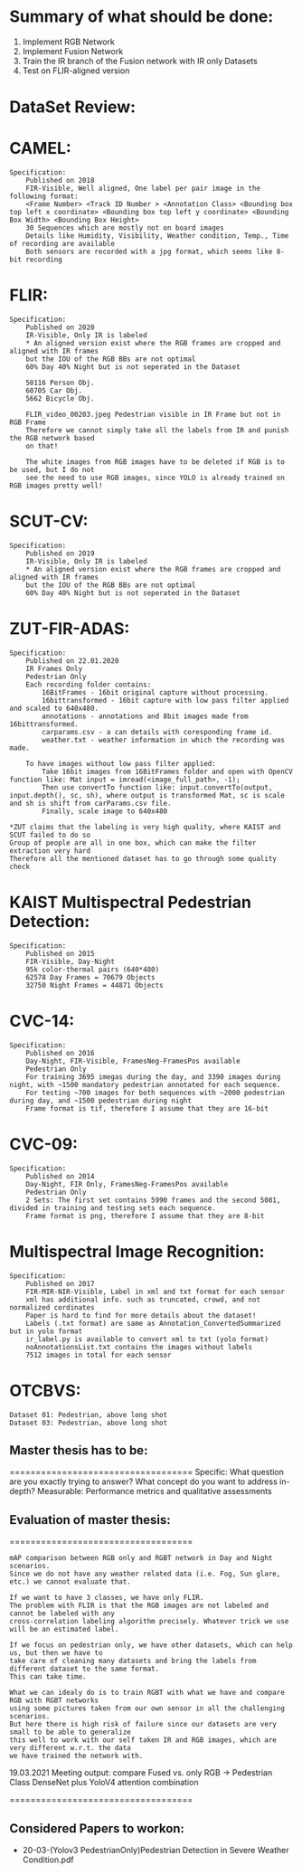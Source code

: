 Summary of what should be done:
===================================
1) Implement RGB Network
2) Implement Fusion Network
3) Train the IR branch of the Fusion network with IR only Datasets
4) Test on FLIR-aligned version


DataSet Review:
===================================
# CAMEL:
    Specification:
        Published on 2018 
        FIR-Visible, Well aligned, One label per pair image in the following format:
        <Frame Number> <Track ID Number > <Annotation Class> <Bounding box top left x coordinate> <Bounding box top left y coordinate> <Bounding Box Width> <Bounding Box Height>
        30 Sequences which are mostly not on board images
        Details like Humidity, Visibility, Weather condition, Temp., Time of recording are available
        Both sensors are recorded with a jpg format, which seems like 8-bit recording

# FLIR:
    Specification:
        Published on 2020
        IR-Visible, Only IR is labeled
        * An aligned version exist where the RGB frames are cropped and aligned with IR frames
        but the IOU of the RGB BBs are not optimal
        60% Day 40% Night but is not seperated in the Dataset
        
        50116 Person Obj.
        60705 Car Obj.
        5662 Bicycle Obj.
    
        FLIR_video_00203.jpeg Pedestrian visible in IR Frame but not in RGB Frame
        Therefore we cannot simply take all the labels from IR and punish the RGB network based
        on that!

        The white images from RGB images have to be deleted if RGB is to be used, but I do not
        see the need to use RGB images, since YOLO is already trained on RGB images pretty well!

# SCUT-CV:
    Specification:
        Published on 2019
        IR-Visible, Only IR is labeled
        * An aligned version exist where the RGB frames are cropped and aligned with IR frames
        but the IOU of the RGB BBs are not optimal
        60% Day 40% Night but is not seperated in the Dataset
    
# ZUT-FIR-ADAS:
    Specification:
        Published on 22.01.2020
        IR Frames Only
        Pedestrian Only
        Each recording folder contains:
            16BitFrames - 16bit original capture without processing.
            16bittransformed - 16bit capture with low pass filter applied and scaled to 640x480.
            annotations - annotations and 8bit images made from 16bittransformed.
            carparams.csv - a can details with coresponding frame id.
            weather.txt - weather information in which the recording was made.

        To have images without low pass filter applied:
            Take 16bit images from 16BitFrames folder and open with OpenCV function like: Mat input = imread(<image_full_path>, -1);
            Then use convertTo function like: input.convertTo(output, input.depth(), sc, sh), where output is transformed Mat, sc is scale and sh is shift from carParams.csv file.
            Finally, scale image to 640x480
            
    *ZUT claims that the labeling is very high quality, where KAIST and SCUT failed to do so
    Group of people are all in one box, which can make the filter extraction very hard
    Therefore all the mentioned dataset has to go through some quality check

# KAIST Multispectral Pedestrian Detection:
    Specification:
        Published on 2015 
        FIR-Visible, Day-Night
        95k color-thermal pairs (640*480)
        62578 Day Frames = 70679 Objects
        32750 Night Frames = 44871 Objects

# CVC-14:
    Specification:
        Published on 2016
        Day-Night, FIR-Visible, FramesNeg-FramesPos available
        Pedestrian Only
        For training 3695 imegas during the day, and 3390 images during night, with ~1500 mandatory pedestrian annotated for each sequence.
        For testing ~700 images for both sequences with ~2000 pedestrian during day, and ~1500 pedestrian during night
        Frame format is tif, therefore I assume that they are 16-bit

# CVC-09:
    Specification:
        Published on 2014
        Day-Night, FIR Only, FramesNeg-FramesPos available
        Pedestrian Only
        2 Sets: The first set contains 5990 frames and the second 5081, divided in training and testing sets each sequence.
        Frame format is png, therefore I assume that they are 8-bit

# Multispectral Image Recognition:
    Specification:
        Published on 2017
        FIR-MIR-NIR-Visible, Label in xml and txt format for each sensor
        xml has additional info. such as truncated, crowd, and not normalized cordinates
        Paper is hard to find for more details about the dataset!
        Labels (.txt format) are same as Annotation_ConvertedSummarized but in yolo format
        ir_label.py is available to convert xml to txt (yolo format)
        noAnnotationsList.txt contains the images without labels
        7512 images in total for each sensor

# OTCBVS:
    Dataset 01: Pedestrian, above long shot
    Dataset 03: Pedestrian, above long shot


## Master thesis has to be:
===================================
Specific:
    What question are you exactly trying to answer?
    What concept do you want to address in-depth?
Measurable:
    Performance metrics and qualitative assessments


## Evaluation of master thesis:
===================================
    
    mAP comparison between RGB only and RGBT network in Day and Night scenarios.
    Since we do not have any weather related data (i.e. Fog, Sun glare, etc.) we cannot evaluate that.

    If we want to have 3 classes, we have only FLIR.
    The problem with FLIR is that the RGB images are not labeled and cannot be labeled with any
    cross-correlation labeling algorithm precisely. Whatever trick we use will be an estimated label.

    If we focus on pedestrian only, we have other datasets, which can help us, but then we have to
    take care of cleaning many datasets and bring the labels from different dataset to the same format.
    This can take time.
    
    What we can idealy do is to train RGBT with what we have and compare RGB with RGBT networks
    using some pictures taken from our own sensor in all the challenging scenarios.
    But here there is high risk of failure since our datasets are very small to be able to generalize
    this well to work with our self taken IR and RGB images, which are very different w.r.t. the data
    we have trained the network with.

19.03.2021 Meeting output:
    compare Fused vs. only RGB -> Pedestrian Class
    DenseNet plus YoloV4 attention combination


===================================
## Considered Papers to workon:
* 20-03-(Yolov3 PedestrianOnly)Pedestrian Detection in Severe Weather Condition.pdf
